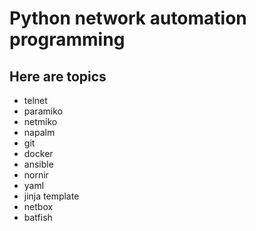 # Python network automation programming
## Here are topics
* telnet
* paramiko
* netmiko
* napalm
* git
* docker
* ansible
* nornir
* yaml
* jinja template
* netbox
* batfish

